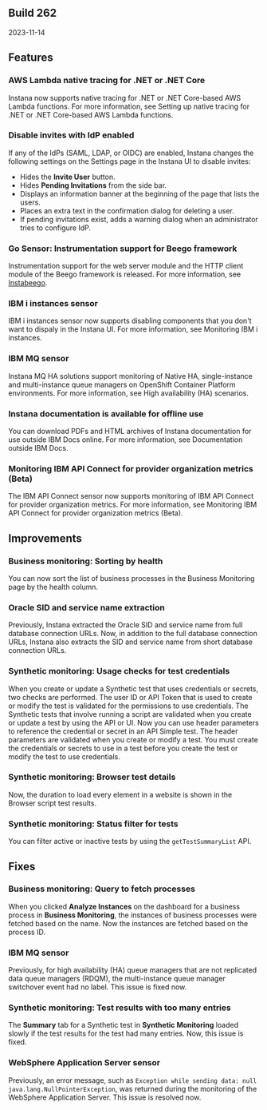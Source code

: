 ## Build 262

2023-11-14

## Features

### AWS Lambda native tracing for .NET or .NET Core

Instana now supports native tracing for .NET or .NET Core-based AWS Lambda functions. For more information, see Setting up native tracing for .NET or .NET Core-based AWS Lambda functions.

### Disable invites with IdP enabled

If any of the IdPs (SAML, LDAP, or OIDC) are enabled, Instana changes the following settings on the Settings page in the Instana UI to disable invites:

- Hides the **Invite User** button.
- Hides **Pending Invitations** from the side bar.
- Displays an information banner at the beginning of the page that lists the users.
- Places an extra text in the confirmation dialog for deleting a user.
- If pending invitations exist, adds a warning dialog when an administrator tries to configure IdP.

### Go Sensor: Instrumentation support for Beego framework

Instrumentation support for the web server module and the HTTP client module of the Beego framework is released. For more information, see [Instabeego](https://github.com/instana/go-sensor/releases/tag/instrumentation%2Finstabeego%2Fv0.1.0).

### IBM i instances sensor

IBM i instances sensor now supports disabling components that you don't want to dispaly in the Instana UI. For more information, see Monitoring IBM i instances.

### IBM MQ sensor

Instana MQ HA solutions support monitoring of Native HA, single-instance and multi-instance queue managers on OpenShift Container Platform environments. For more information, see High availability (HA) scenarios.

### Instana documentation is available for offline use

You can download PDFs and HTML archives of Instana documentation for use outside IBM Docs online.  For more information, see Documentation outside IBM Docs.

### Monitoring IBM API Connect for provider organization metrics (Beta)

The IBM API Connect sensor now supports monitoring of IBM API Connect for provider organization metrics. For more information, see Monitoring IBM API Connect for provider organization metrics (Beta).

## Improvements

### Business monitoring: Sorting by health

You can now sort the list of business processes in the Business Monitoring page by the health column.

### Oracle SID and service name extraction

Previously, Instana extracted the Oracle SID and service name from full database connection URLs. Now, in addition to the full database connection URLs, Instana also extracts the SID and service name from short database connection URLs.

### Synthetic monitoring: Usage checks for test credentials

When you create or update a Synthetic test that uses credentials or secrets, two checks are performed. The user ID or API Token that is used to create or modify the test is validated for the permissions to use credentials. 
The Synthetic tests that involve running a script are validated when you create or update a test by using the API or UI. Now you can use header parameters to reference the credential or secret in an API Simple test. The header parameters are validated when you create or modify a test.
You must create the credentials or secrets to use in a test before you create the test or modify the test to use credentials. 

### Synthetic monitoring: Browser test details

Now, the duration to load every element in a website is shown in the Browser script test results. 

### Synthetic monitoring: Status filter for tests

You can filter active or inactive tests by using the `getTestSummaryList` API.

## Fixes

### Business monitoring: Query to fetch processes

When you clicked **Analyze Instances** on the dashboard for a business process in **Business Monitoring**, the instances of business processes were fetched based on the name. Now the instances are fetched based on the process ID.

### IBM MQ sensor

Previously, for high availability (HA) queue managers that are not replicated data queue managers (RDQM), the multi-instance queue manager switchover event had no label. This issue is fixed now.

### Synthetic monitoring: Test results with too many entries

The **Summary** tab for a Synthetic test in **Synthetic Monitoring** loaded slowly if the test results for the test had many entries. Now, this issue is fixed.

### WebSphere Application Server sensor

Previously, an error message, such as `Exception while sending data: null java.lang.NullPointerException`, was returned during the monitoring of the WebSphere Application Server. This issue is resolved now.

